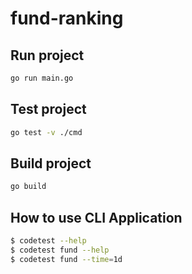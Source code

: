 # fund-ranking

## Run project
```bash
go run main.go
```

## Test project
```bash
go test -v ./cmd
```

## Build project
```bash
go build
```

## How to use CLI Application
```bash
$ codetest --help
$ codetest fund --help
$ codetest fund --time=1d
```
